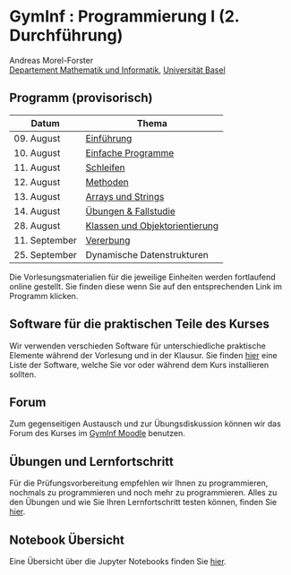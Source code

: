 # GymInf : Programmierung I (2. Durchführung)

Andreas Morel-Forster <br/>
[Departement Mathematik und Informatik](https://dmi.unibas.ch), [Universität Basel](https://unibas.ch)

## Programm (provisorisch)

| Datum      | Thema  |
|----------- |--------|
| 09. August | [Einführung](block1/index.md) |
| 10. August | [Einfache Programme](block2/index.md) |
| 11. August | [Schleifen](block3/index.md) |
| 12. August | [Methoden](block4/index.md) |
| 13. August | [Arrays und Strings](block5/index.md) |
| 14. August | [Übungen & Fallstudie](block6/index.md) |
| 28. August | [Klassen und Objektorientierung](block7/index.md) |
| 11. September | [Vererbung](block8/index.md) |
| 25. September | Dynamische Datenstrukturen |


Die Vorlesungsmaterialien für die jeweilige Einheiten werden fortlaufend online gestellt. Sie finden diese wenn Sie auf den entsprechenden Link im Programm klicken.

## Software für die praktischen Teile des Kurses

Wir verwenden verschieden Software für unterschiedliche praktische Elemente während der Vorlesung und in der Klausur. Sie finden [hier](./software.md) eine Liste der Software, welche Sie vor oder während dem Kurs installieren sollten.

## Forum

Zum gegenseitigen Austausch und zur Übungsdiskussion können wir das Forum des Kurses im [GymInf Moodle](https://moodle.unifr.ch/mod/forum/view.php?id=924407) benutzen. 

## Übungen und Lernfortschritt

Für die Prüfungsvorbereitung empfehlen wir Ihnen zu programmieren, nochmals zu programmieren und noch mehr zu programmieren. Alles zu den Übungen und wie Sie Ihren Lernfortschritt testen können, finden Sie [hier](./uebungen.md).

## Notebook Übersicht

Eine Übersicht über die Jupyter Notebooks finden Sie [hier](./notebooks.md).